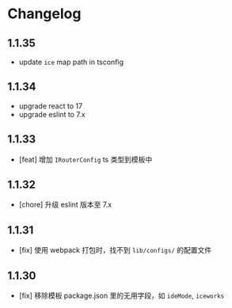 # Changelog

## 1.1.35

- update `ice` map path in tsconfig

## 1.1.34

- upgrade react to 17
- upgrade eslint to 7.x

## 1.1.33

- [feat] 增加 `IRouterConfig` ts 类型到模板中

## 1.1.32

- [chore] 升级 eslint 版本至 7.x

## 1.1.31

- [fix] 使用 webpack 打包时，找不到 `lib/configs/` 的配置文件

## 1.1.30

- [fix] 移除模板 package.json 里的无用字段，如 `ideMode`, `iceworks`

